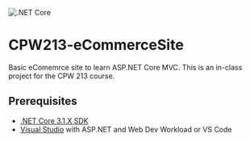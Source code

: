 ![.NET Core](https://github.com/MatthewVandyke/CPW213-eCommerceSite/workflows/.NET%20Core/badge.svg?)

# CPW213-eCommerceSite
Basic eComemrce site to learn ASP.NET Core MVC. 
This is an in-class project for the CPW 213 course.

## Prerequisites
- [.NET Core 3.1.X SDK](https://dotnet.microsoft.com/download)
- [Visual Studio](https://visualstudio.microsoft.com/) with ASP.NET and Web Dev Workload or VS Code
